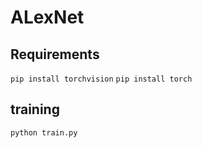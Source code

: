 # ALexNet



## Requirements 
`pip install torchvision`
`pip install torch`

## training 

`python train.py`
